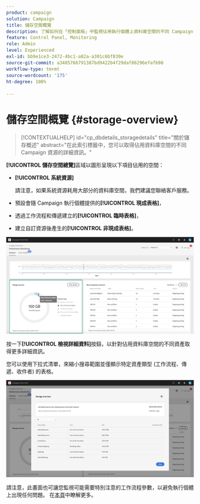```yaml
---
product: campaign
solution: Campaign
title: 儲存空間概覽
description: 了解如何在「控制面板」中監視佔用執行個體上資料庫空間的不同 Campaign 資源。
feature: Control Panel, Monitoring
role: Admin
level: Experienced
exl-id: bb9e1ce3-2472-4bc1-a82a-a301c6bf830e
source-git-commit: a3485766791387bd9422b4f29daf86296efafb98
workflow-type: tm+mt
source-wordcount: '175'
ht-degree: 100%

---
```


# 儲存空間概覽 {#storage-overview}

>[!CONTEXTUALHELP]
>id="cp_dbdetails_storagedetails"
>title="關於儲存概述"
>abstract="在此索引標籤中，您可以取得佔用資料庫空間的不同 Campaign 資源的詳細資訊。"

**[!UICONTROL 儲存空間總覽]**&#x200B;區域以圖形呈現以下項目佔用的空間：

* **[!UICONTROL 系統資源]**

  請注意，如果系統資源耗用大部分的資料庫空間，我們建議您聯絡客戶服務。

* 預設會隨 Campaign 執行個體提供的&#x200B;**[!UICONTROL 現成表格]**，
* 透過工作流程和傳遞建立的&#x200B;**[!UICONTROL 臨時表格]**，
* 建立自訂資源後產生的&#x200B;**[!UICONTROL 非現成表格]**。

![](assets/database-storage-overview.png)

按一下&#x200B;**[!UICONTROL 檢視詳細資料]**&#x200B;按鈕，以針對佔用資料庫空間的不同資產取得更多詳細資訊。

您可以使用下拉式清單，來縮小搜尋範圍並僅顯示特定資產類型 (工作流程、傳遞、收件者) 的表格。

![](assets/database-storage-details.png)

請注意，此畫面也可讓您監視可能需要特別注意的工作流程參數，以避免執行個體上出現任何問題。 在[本頁](workflow-monitoring.md)中瞭解更多。
